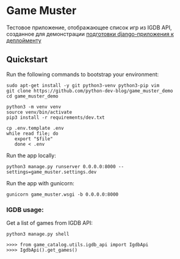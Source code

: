 # Game Muster

Тестовое приложение, отображающее список игр из IGDB API, созданное для демонстрации [подготовки django-приложения к деплойменту](https://www.youtube.com/watch?v=)

## Quickstart

Run the following commands to bootstrap your environment:

    sudo apt-get install -y git python3-venv python3-pip vim
    git clone https://github.com/python-dev-blog/game_muster_demo 
    cd game_muster_demo
      
    python3 -m venv venv   
    source venv/bin/activate
    pip3 install -r requirements/dev.txt 

    cp .env.template .env
    while read file; do
       export "$file"
       done < .env

Run the app locally:

    python3 manage.py runserver 0.0.0.0:8000 --settings=game_muster.settings.dev

Run the app with gunicorn:

    gunicorn game_muster.wsgi -b 0.0.0.0:8000

### IGDB usage:

Get a list of games from IGDB API:
    
    python3 manage.py shell

    >>>> from game_catalog.utils.igdb_api import IgdbApi
    >>>> IgdbApi().get_games()

